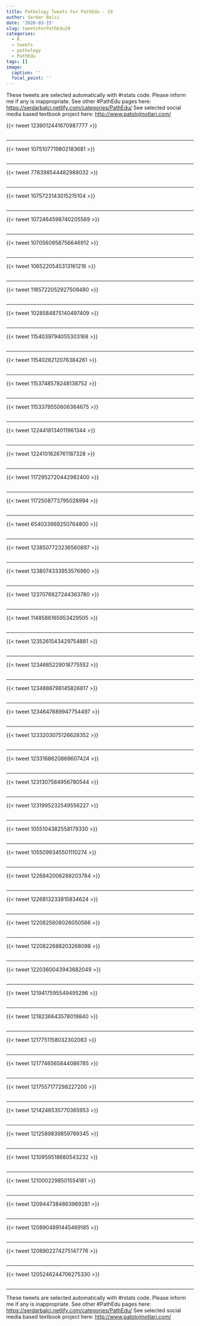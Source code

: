 ```yaml
---
title: Pathology Tweets For PathEdu - 29
author: Serdar Balci
date: '2020-03-15'
slug: tweetsForPathEdu29
categories:
  - R
  - tweets
  - pathology
  - PathEdu
tags: []
image:
  caption: ''
  focal_point: ''
---
```



These tweets are selected automatically with #rstats code. Please inform me if any is inappropriate.
See other #PathEdu pages here: https://serdarbalci.netlify.com/categories/PathEdu/ 
See selected social media based textbook project here: http://www.patolojinotlari.com/

{{< tweet 1239012441670987777 >}}
<br>
<br>
<hr>
{{< tweet 1075107719802183681 >}}
<br>
<br>
<hr>
{{< tweet 778398544482988032 >}}
<br>
<br>
<hr>
{{< tweet 1075723143015215104 >}}
<br>
<br>
<hr>
{{< tweet 1072464598740205569 >}}
<br>
<br>
<hr>
{{< tweet 1070560958756646912 >}}
<br>
<br>
<hr>
{{< tweet 1065220545313161216 >}}
<br>
<br>
<hr>
{{< tweet 1185722052927508480 >}}
<br>
<br>
<hr>
{{< tweet 1028584875140497409 >}}
<br>
<br>
<hr>
{{< tweet 1154039794055303168 >}}
<br>
<br>
<hr>
{{< tweet 1154028212076384261 >}}
<br>
<br>
<hr>
{{< tweet 1153748578248138752 >}}
<br>
<br>
<hr>
{{< tweet 1153379550606364675 >}}
<br>
<br>
<hr>
{{< tweet 1224418134011961344 >}}
<br>
<br>
<hr>
{{< tweet 1224101626761187328 >}}
<br>
<br>
<hr>
{{< tweet 1172952720442982400 >}}
<br>
<br>
<hr>
{{< tweet 1172508773795028994 >}}
<br>
<br>
<hr>
{{< tweet 654033669250764800 >}}
<br>
<br>
<hr>
{{< tweet 1238507723236560897 >}}
<br>
<br>
<hr>
{{< tweet 1238074333953576960 >}}
<br>
<br>
<hr>
{{< tweet 1237076627244363780 >}}
<br>
<br>
<hr>
{{< tweet 1148586165953429505 >}}
<br>
<br>
<hr>
{{< tweet 1235261543429754881 >}}
<br>
<br>
<hr>
{{< tweet 1234685229018775552 >}}
<br>
<br>
<hr>
{{< tweet 1234888798145826817 >}}
<br>
<br>
<hr>
{{< tweet 1234647689947754497 >}}
<br>
<br>
<hr>
{{< tweet 1233203075126628352 >}}
<br>
<br>
<hr>
{{< tweet 1233168620869607424 >}}
<br>
<br>
<hr>
{{< tweet 1231307584956780544 >}}
<br>
<br>
<hr>
{{< tweet 1231995232549556227 >}}
<br>
<br>
<hr>
{{< tweet 1055104382558179330 >}}
<br>
<br>
<hr>
{{< tweet 1055099345501110274 >}}
<br>
<br>
<hr>
{{< tweet 1226842006288203784 >}}
<br>
<br>
<hr>
{{< tweet 1226813233815834624 >}}
<br>
<br>
<hr>
{{< tweet 1220825608026050566 >}}
<br>
<br>
<hr>
{{< tweet 1220822688203268098 >}}
<br>
<br>
<hr>
{{< tweet 1220360043943682049 >}}
<br>
<br>
<hr>
{{< tweet 1219417595549495296 >}}
<br>
<br>
<hr>
{{< tweet 1218236643578019840 >}}
<br>
<br>
<hr>
{{< tweet 1217751158032302083 >}}
<br>
<br>
<hr>
{{< tweet 1217746565844086785 >}}
<br>
<br>
<hr>
{{< tweet 1217557177298227200 >}}
<br>
<br>
<hr>
{{< tweet 1214246535770365953 >}}
<br>
<br>
<hr>
{{< tweet 1212589839859769345 >}}
<br>
<br>
<hr>
{{< tweet 1210959518680543232 >}}
<br>
<br>
<hr>
{{< tweet 1210002298501554181 >}}
<br>
<br>
<hr>
{{< tweet 1209447384863969281 >}}
<br>
<br>
<hr>
{{< tweet 1208904891445469185 >}}
<br>
<br>
<hr>
{{< tweet 1208902274275147776 >}}
<br>
<br>
<hr>
{{< tweet 1205246244706275330 >}}
<br>
<br>
<hr>


These tweets are selected automatically with #rstats code. Please inform me if any is inappropriate.
See other #PathEdu pages here: https://serdarbalci.netlify.com/categories/PathEdu/ 
See selected social media based textbook project here: http://www.patolojinotlari.com/
